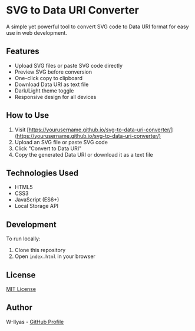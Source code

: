 # SVG to Data URI Converter

A simple yet powerful tool to convert SVG code to Data URI format for easy use in web development.

## Features

- Upload SVG files or paste SVG code directly
- Preview SVG before conversion
- One-click copy to clipboard
- Download Data URI as text file
- Dark/Light theme toggle
- Responsive design for all devices

## How to Use

1. Visit [https://yourusername.github.io/svg-to-data-uri-converter/](https://yourusername.github.io/svg-to-data-uri-converter/)
2. Upload an SVG file or paste SVG code
3. Click "Convert to Data URI"
4. Copy the generated Data URI or download it as a text file

## Technologies Used

- HTML5
- CSS3 
- JavaScript (ES6+)
- Local Storage API

## Development

To run locally:

1. Clone this repository
2. Open `index.html` in your browser

## License

[MIT License](LICENSE)

## Author

W-Ilyas - [GitHub Profile](https://github.com/yourusername)